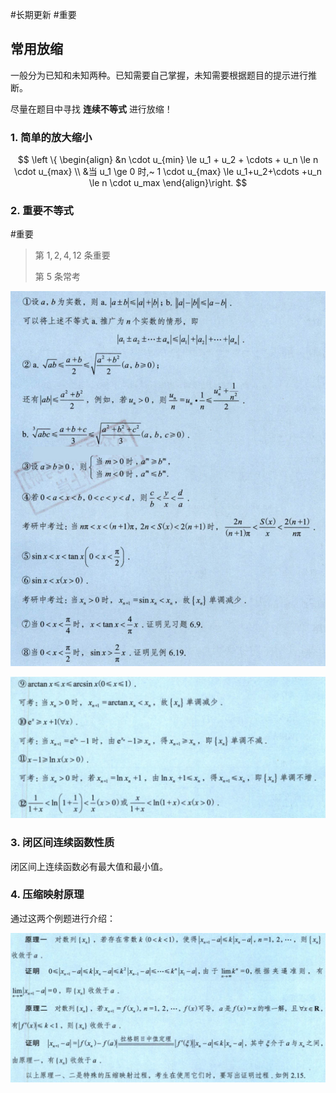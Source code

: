 #长期更新  #重要 

## 常用放缩

一般分为已知和未知两种。已知需要自己掌握，未知需要根据题目的提示进行推断。

尽量在题目中寻找 **连续不等式** 进行放缩！

### 1. 简单的放大缩小

$$
\left \{ \begin{align}
&n \cdot u_{min} \le u_1 + u_2 + \cdots + u_n \le n \cdot u_{max} \\
&当 u_1 \ge 0 时,~ 1 \cdot u_{max} \le u_1+u_2+\cdots +u_n \le n \cdot u_max
\end{align}\right.
$$

### 2. 重要不等式
#重要 

> 第 $1,2,4,12$ 条重要
>
> 第 $5$ 条常考

![inequality_1](/assets/fs_inequality_1.jpg)

![inequality_2](/assets/fs_inequality_2.jpg)

### 3. 闭区间连续函数性质

闭区间上连续函数必有最大值和最小值。

### 4. 压缩映射原理

通过这两个例题进行介绍：

![remapping](/assets/remapping.jpg)

